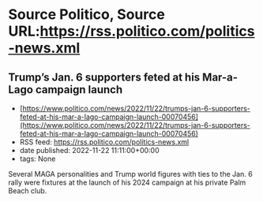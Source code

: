# Source Politico, Source URL:https://rss.politico.com/politics-news.xml

## Trump’s Jan. 6 supporters feted at his Mar-a-Lago campaign launch
 - [https://www.politico.com/news/2022/11/22/trumps-jan-6-supporters-feted-at-his-mar-a-lago-campaign-launch-00070456](https://www.politico.com/news/2022/11/22/trumps-jan-6-supporters-feted-at-his-mar-a-lago-campaign-launch-00070456)
 - RSS feed: https://rss.politico.com/politics-news.xml
 - date published: 2022-11-22 11:11:00+00:00
 - tags: None

Several MAGA personalities and Trump world figures with ties to the Jan. 6 rally were fixtures at the launch of his 2024 campaign at his private Palm Beach club.
